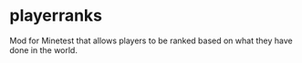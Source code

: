 # playerranks
Mod for Minetest that allows players to be ranked based on what they have done in the world.
